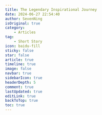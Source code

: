 ```yaml
---
title: The Legendary Inspirational Journey 
date: 2024-06-27 22:54:40
author: SevenNing
isOriginal: true
category: 
    - Articles 
tag:
    - Short Story
icon: baidu-fill
sticky: false
star: false
article: true
timeline: true
image: false
navbar: true
sidebarIcon: true
headerDepth: 5
comment: true
lastUpdated: true
editLink: true
backToTop: true
toc: true
---
```


